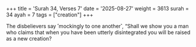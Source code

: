 +++
title = 'Surah 34, Verses 7'
date = '2025-08-27'
weight = 3613
surah = 34
ayah = 7
tags = ["creation"]
+++

The disbelievers say ˹mockingly to one another˺, “Shall we show you a man who claims that when you have been utterly disintegrated you will be raised as a new creation?